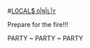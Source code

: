 #[L0CAL$ `O`|`N`|`L`|`Y`](http://localsonly.neocities.org/)

Prepare for the fire!!!

PARTY ~ PARTY ~ PARTY
